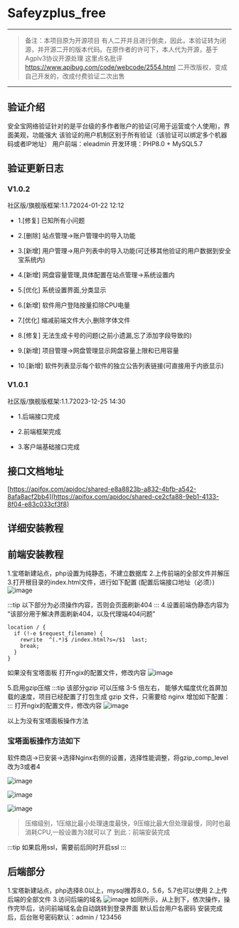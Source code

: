 # Safeyzplus_free
******************************************************
>备注：本项目原为开源项目 有人二开并且进行倒卖，因此，本验证转为闭源，并开源二开的版本代码。在原作者的许可下，本人代为开源，基于Agplv3协议开源处理
这里点名批评
https://www.apibug.com/code/webcode/2554.html
二开改版权，变成自己开发的，改成付费验证二次出售
******************************************************

##  验证介绍
安全宝网络验证针对的是平台级的多作者账户的验证(可用于运营或个人使用)，界面美观，功能强大
该验证的用户机制区别于所有验证（该验证可以绑定多个机器码或者IP地址）
用户前端：eleadmin
开发环境：PHP8.0 + MySQL5.7


## 验证更新日志
### V1.0.2
社区版/旗舰版框架:1.1.72024-01-22 12:12

- 1.[修复] 已知所有小问题

- 2.[删除] 站点管理->账户管理中的导入功能

- 3.[新增] 用户管理->用户列表中的导入功能(可迁移其他验证的用户数据到安全宝系统内)

- 4.[新增] 网盘容量管理,具体配置在站点管理->系统设置内

- 5.[优化] 系统设置界面,分类显示

- 6.[新增] 软件用户登陆按量扣除CPU电量

- 7.[优化] 缩减前端文件大小,删除字体文件

- 8.[修复] 无法生成卡号的问题(之前小遗漏,忘了添加字段导致的)

- 9.[新增] 项目管理->网盘管理显示网盘容量上限和已用容量

- 10.[新增] 软件列表显示每个软件的独立公告列表链接(可直接用于内嵌显示)

### V1.0.1
社区版/旗舰版框架:1.1.72023-12-25 14:30

- 1.后端接口完成

- 2.前端框架完成

- 3.客户端基础接口完成


## 接口文档地址
[https://apifox.com/apidoc/shared-e8a8823b-a832-4bfb-a542-8afa8acf2bb4](https://apifox.com/apidoc/shared-ce2cfa88-9eb1-4133-8f04-e83c033cf3f8)
## 详细安装教程
## 前端安装教程
1.宝塔新建站点，php设置为纯静态，不建立数据库
2.上传前端的全部文件并解压
3.打开根目录的index.html文件，进行如下配置
(配置后端接口地址（必须）)
![image](https://github.com/user-attachments/assets/f87a5874-fed5-4c0b-ac20-2368687ff775)


:::tip
以下部分为必须操作内容，否则会页面刷新404
:::
4.设置前端伪静态内容为
“该部分用于解决界面刷新404，以及代理端404问题”

```
location / {
  if (!-e $request_filename) {
    rewrite  ^(.*)$ /index.html?s=/$1  last;
    break;
  }
}
```
如果没有宝塔面板
打开ngix的配置文件，修改内容
![image](https://github.com/user-attachments/assets/eea98f57-e4a5-4ef3-a5b4-259d67133a10)

5.启用gzip压缩
:::tip
该部分gzip 可以压缩 3-5 倍左右， 能够大幅度优化首屏加载的速度，项目已经配置了打包生成 gzip 文件，只需要给 nginx 增加如下配置：
:::
打开ngix的配置文件，修改内容
![image](https://github.com/user-attachments/assets/0cfc9804-cb49-4a64-b691-c9fb115b8ba0)

以上为没有宝塔面板操作方法
### **宝塔面板操作方法如下**
软件商店→已安装→选择Nginx右侧的设置，选择性能调整，将gzip_comp_level改为3或者4

![image](https://github.com/user-attachments/assets/ab5eb915-2fc2-41ff-b216-d3bb34bce9b4)


![image](https://github.com/user-attachments/assets/0cbc50ea-263e-4389-abfd-8e2e2065f519)


![image](https://github.com/user-attachments/assets/dfc7c645-858e-4d93-80a1-2742dbbd2563)

>压缩级别，1压缩比最小处理速度最快，9压缩比最大但处理最慢，同时也最消耗CPU,一般设置为3就可以了
到此：前端安装完成

:::tip
如果启用ssl，需要前后同时开启ssl
:::
## 后端部分
1.宝塔新建站点，php选择8.0以上，mysql推荐8.0，5.6，5.7也可以使用
2.上传后端的全部文件
3.访问后端的域名
![image](https://github.com/user-attachments/assets/44cac404-5eaa-4b82-b39e-9f5c493f292b)
如同所示，从上到下，依次操作，操作完毕后，访问前端域名会自动跳转到登录界面
默认后台用户名密码
安装完成后，后台账号密码默认：admin / 123456

